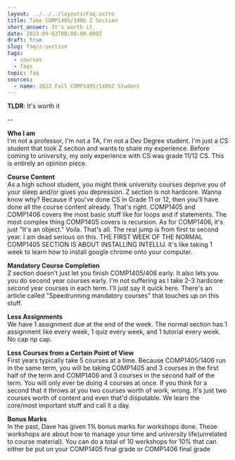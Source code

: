 ```yaml
---
layout: ../../../layouts/Faq.astro
title: Take COMP1405/1406 Z Section
short_answer: It's worth it
date: 2023-09-02T00:00:00.000Z
draft: true
slug: faq/z-section
tags:
  - courses
  - faqs
topic: faq
sources:
  - name: 2023 Fall COMP1405/1406Z Student
---
```


**TLDR**: It's worth it

--

**Who I am**\
I'm not a professor, I'm not a TA, I'm not a Dev Degree student. I'm just a CS student that took Z section and wants to share my experience. Before coming to university, my only experience with CS was grade 11/12 CS. This is entirely an opinion piece. 

**Course Content**\
As a high school student, you might think university courses deprive you of your sleep and/or gives you depression. Z section is not hardcore. Wanna know why? Because if you've done CS in Grade 11 or 12, then you'll have done all the course content already. That's right. COMP1405 and COMP1406 covers the most basic stuff like for loops and if statements. The most complex thing COMP1405 covers is recursion. As for COMP1406, it's just "It's an object." Voila. That's all. The real jump is from first to second year. I am dead serious on this. THE FIRST WEEK OF THE NORMAL COMP1405 SECTION IS ABOUT INSTALLING INTELLIJ. It's like taking 1 week to learn how to install google chrome onto your computer.

**Mandatory Course Completion**\
Z section doesn't just let you finish COMP1405/406 early. It also lets you you do second year courses early. I'm not suffering as I take 2-3 hardcore second year courses in each term. I'll just say it quick here. There's an article called "Speedrunning mandatory courses" that touches up on this stuff.

**Less Assignments**\
We have 1 assignment due at the end of the week. The normal section has 1 assignment like every week, 1 quiz every week, and 1 tutorial every week. No cap np cap.

**Less Courses from a Certain Point of View**\
First years typically take 5 courses at a time. Because COMP1405/1406 run in the same term, you will be taking COMP1405 and 3 courses in the first half of the term and COMP1406 and 3 courses in the second half of the term. You will only ever be doing 4 courses at once. If you think for a second that it throws at you two courses worth of work, wrong. It's just two courses worth of content and even that'd disputable. We learn the core/most important stuff and call it a day.

**Bonus Marks**\
In the past, Dave has given 1% bonus marks for workshops done. These workshops are about how to manage your time and university life(unrelated to course material). You can do a total of 10 workshops for 10% that can either be put on your COMP1405 final grade or COMP1406 final grade
